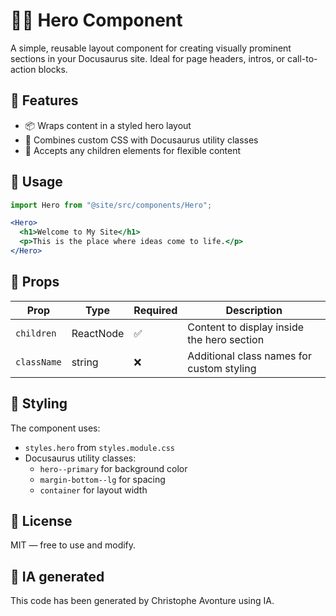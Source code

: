# 🦸‍♂️ Hero Component

A simple, reusable layout component for creating visually prominent sections in your Docusaurus site. Ideal for page headers, intros, or call-to-action blocks.

## 🚀 Features

* 📦 Wraps content in a styled hero layout
* 🎨 Combines custom CSS with Docusaurus utility classes
* 🧩 Accepts any children elements for flexible content

## 🧪 Usage

```jsx
import Hero from "@site/src/components/Hero";

<Hero>
  <h1>Welcome to My Site</h1>
  <p>This is the place where ideas come to life.</p>
</Hero>
```

## 🧾 Props

| Prop | Type | Required | Description |
| --- | --- | --- | --- |
| `children` | ReactNode | ✅ | Content to display inside the hero section |
| `className` | string | ❌ | Additional class names for custom styling |

## 🎨 Styling

The component uses:

* `styles.hero` from `styles.module.css`
* Docusaurus utility classes:
  * `hero--primary` for background color
  * `margin-bottom--lg` for spacing
  * `container` for layout width

## 📄 License

MIT — free to use and modify.

## 💬 IA generated

This code has been generated by Christophe Avonture using IA.
